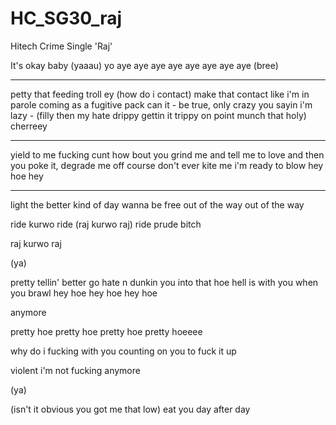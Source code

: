 # HC_SG30_raj
Hitech Crime Single 'Raj'

It's okay baby (yaaau)
yo aye aye aye aye aye aye aye aye
(bree)

---


petty that feeding troll ey
(how do i contact) make that contact like i'm in parole 
coming as a fugitive pack can it - be true, only crazy you sayin i'm lazy - (filly then my hate drippy gettin it trippy 
on point munch that holy) cherreey

---

yield to me fucking cunt
how bout you grind me and tell me to love 
and then you poke it, degrade me off course
don't ever kite me i'm ready to blow
hey hoe hey

---

light the better kind of day
wanna be free
out of the way
out of the way

ride kurwo ride (raj kurwo raj)
ride prude bitch

raj kurwo raj

(ya)

pretty tellin' better go
hate n dunkin you into that hoe
hell is with you when you brawl
hey hoe
hey hoe
hey hoe

anymore

pretty hoe
pretty hoe
pretty hoe
pretty hoeeee

why do i fucking with you
counting on you to fuck it up

violent
i'm not fucking anymore

(ya)

(isn't it obvious you got me that low)
eat you day after day
